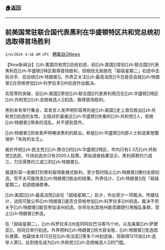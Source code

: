 ###  [:house:返回](README.md)
---


## 前美国常驻联合国代表黑利在华盛顿特区共和党总统初选取得首场胜利
`3/4/2024 4:16 AM UTC ` [轉載自GNews](https://gnews.org/articles/2362282)

【Now新闻台】[[zh:美国共和党]]总统初选，前[[zh:美国]]常驻[[zh:联合国]]代表黑利在[[zh:华盛顿]]特区取得首场胜利，但相信无助她在「超级星期二」初选中击败对手、前总统[[zh:特朗普]]。外界正关注[[zh:最高法院]]今日是否会就[[zh:特朗普]]合资格参加[[zh:科罗拉多]]州初选作出裁决。

实现零的突破，前[[zh:美国]]常驻[[zh:联合国]]代表黑利周日在[[zh:华盛顿]]特区[[zh:共和党]][[zh:总统候选人]]初选，取得首场胜利。

黑利未有举行集会，其发言人发声明形容黑利是[[zh:美国]]史上首位胜出[[zh:共和党]]初选的女性，又指对於最接近[[zh:华盛顿]]失衡的[[zh:共和党]]人，拒绝[[zh:特朗普]]带来的混乱，并不感到意外。

[[zh:特朗普]]则发表声明嘲讽黑利的胜出，称是[[zh:华盛顿]]内部人士和说客想要保护「失败的女王」。

属於传统[[zh:民主党]][[zh:票仓]]的[[zh:华盛顿]]特区，市内只有2.3万[[zh:共和党]]选民，今场初选亦只有2000人投票。票站调查结果显示，黑利得票约六成三，力压得票约三成三的[[zh:特朗普]]。

报道形容一直捱打的黑利取得象徵式胜利，至少暂时阻止[[zh:特朗普]]横扫全部初选，但不太可能改变[[zh:特朗普]]胜出的结果。外界估计，[[zh:特朗普]]在「超级星期二」初选稳操胜券。

[[zh:美国]][[zh:最高法院]]会在「超级星期二」前夕，作出至少一项裁决。传媒估计，法院可能公布[[zh:特朗普]]是否合资格参加[[zh:科罗拉多]]州初选。裁决不但关乎[[zh:特朗普]]能否参加该州初选，亦将左右其他州能否跟随引用叛乱条款，禁止[[zh:特朗普]]参选。

在「超级星期二」，[[zh:科罗拉多]]州连同阿拉巴马等15个州，以及美属[[zh:萨摩亚]]，将同日举行初选。外界预料[[zh:特朗普]]将大获全胜，[[zh:特朗普]]竞选团队推算，他最快本月12日在[[zh:佐治亚]]等多个州初选後，将取得1215张[[zh:选举人票]]，达到提名成为[[zh:共和党]][[zh:总统候选人]]的门槛。

